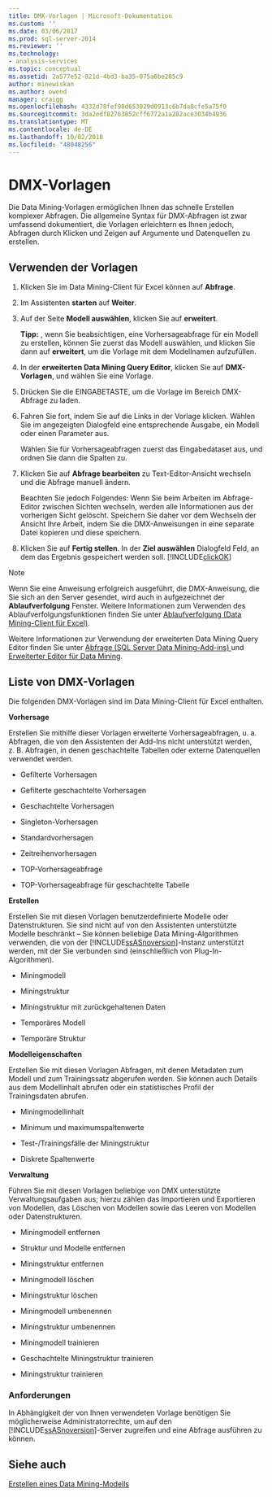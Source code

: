 ```yaml
---
title: DMX-Vorlagen | Microsoft-Dokumentation
ms.custom: ''
ms.date: 03/06/2017
ms.prod: sql-server-2014
ms.reviewer: ''
ms.technology:
- analysis-services
ms.topic: conceptual
ms.assetid: 2a577e52-821d-4bd3-ba35-075a6be285c9
author: minewiskan
ms.author: owend
manager: craigg
ms.openlocfilehash: 4332d78fef98d653029d0913c6b7da8cfe5a75f0
ms.sourcegitcommit: 3da2edf82763852cff6772a1a282ace3034b4936
ms.translationtype: MT
ms.contentlocale: de-DE
ms.lasthandoff: 10/02/2018
ms.locfileid: "48048256"
---
```

# <a name="dmx-templates"></a>DMX-Vorlagen
  Die Data Mining-Vorlagen ermöglichen Ihnen das schnelle Erstellen komplexer Abfragen. Die allgemeine Syntax für DMX-Abfragen ist zwar umfassend dokumentiert, die Vorlagen erleichtern es Ihnen jedoch, Abfragen durch Klicken und Zeigen auf Argumente und Datenquellen zu erstellen.  
  
## <a name="using-the-templates"></a>Verwenden der Vorlagen  
  
1.  Klicken Sie im Data Mining-Client für Excel können auf **Abfrage**.  
  
2.  Im Assistenten **starten** auf **Weiter**.  
  
3.  Auf der Seite **Modell auswählen**, klicken Sie auf **erweitert**.  
  
     **Tipp:** , wenn Sie beabsichtigen, eine Vorhersageabfrage für ein Modell zu erstellen, können Sie zuerst das Modell auswählen, und klicken Sie dann auf **erweitert**, um die Vorlage mit dem Modellnamen aufzufüllen.  
  
4.  In der **erweiterten Data Mining Query Editor**, klicken Sie auf **DMX-Vorlagen**, und wählen Sie eine Vorlage.  
  
5.  Drücken Sie die EINGABETASTE, um die Vorlage im Bereich DMX-Abfrage zu laden.  
  
6.  Fahren Sie fort, indem Sie auf die Links in der Vorlage klicken. Wählen Sie im angezeigten Dialogfeld eine entsprechende Ausgabe, ein Modell oder einen Parameter aus.  
  
     Wählen Sie für Vorhersageabfragen zuerst das Eingabedataset aus, und ordnen Sie dann die Spalten zu.  
  
7.  Klicken Sie auf **Abfrage bearbeiten** zu Text-Editor-Ansicht wechseln und die Abfrage manuell ändern.  
  
     Beachten Sie jedoch Folgendes: Wenn Sie beim Arbeiten im Abfrage-Editor zwischen Sichten wechseln, werden alle Informationen aus der vorherigen Sicht gelöscht. Speichern Sie daher vor dem Wechseln der Ansicht Ihre Arbeit, indem Sie die DMX-Anweisungen in eine separate Datei kopieren und diese speichern.  
  
8.  Klicken Sie auf **Fertig stellen**. In der **Ziel auswählen** Dialogfeld Feld, an dem das Ergebnis gespeichert werden soll. [!INCLUDE[clickOK](../includes/clickok-md.md)]  
  
> [!NOTE]  
>  Wenn Sie eine Anweisung erfolgreich ausgeführt, die DMX-Anweisung, die Sie sich an den Server gesendet, wird auch in aufgezeichnet der **Ablaufverfolgung** Fenster. Weitere Informationen zum Verwenden des Ablaufverfolgungsfunktionen finden Sie unter [Ablaufverfolgung &#40;Data Mining-Client für Excel&#41;](trace-data-mining-client-for-excel.md).  
  
 Weitere Informationen zur Verwendung der erweiterten Data Mining Query Editor finden Sie unter [Abfrage &#40;SQL Server Data Mining-Add-ins&#41; ](query-sql-server-data-mining-add-ins.md) und [Erweiterter Editor für Data Mining](advanced-data-mining-query-editor.md).  
  
## <a name="list-of-dmx-templates"></a>Liste von DMX-Vorlagen  
 Die folgenden DMX-Vorlagen sind im Data Mining-Client für Excel enthalten.  
  
 **Vorhersage**  
  
 Erstellen Sie mithilfe dieser Vorlagen erweiterte Vorhersageabfragen, u. a. Abfragen, die von den Assistenten der Add-Ins nicht unterstützt werden, z. B. Abfragen, in denen geschachtelte Tabellen oder externe Datenquellen verwendet werden.  
  
-   Gefilterte Vorhersagen  
  
-   Gefilterte geschachtelte Vorhersagen  
  
-   Geschachtelte Vorhersagen  
  
-   Singleton-Vorhersagen  
  
-   Standardvorhersagen  
  
-   Zeitreihenvorhersagen  
  
-   TOP-Vorhersageabfrage  
  
-   TOP-Vorhersageabfrage für geschachtelte Tabelle  
  
 **Erstellen**  
  
 Erstellen Sie mit diesen Vorlagen benutzerdefinierte Modelle oder Datenstrukturen. Sie sind nicht auf von den Assistenten unterstützte Modelle beschränkt – Sie können beliebige Data Mining-Algorithmen verwenden, die von der [!INCLUDE[ssASnoversion](../includes/ssasnoversion-md.md)]-Instanz unterstützt werden, mit der Sie verbunden sind (einschließlich von Plug-In-Algorithmen).  
  
-   Miningmodell  
  
-   Miningstruktur  
  
-   Miningstruktur mit zurückgehaltenen Daten  
  
-   Temporäres Modell  
  
-   Temporäre Struktur  
  
 **Modelleigenschaften**  
  
 Erstellen Sie mit diesen Vorlagen Abfragen, mit denen Metadaten zum Modell und zum Trainingssatz abgerufen werden. Sie können auch Details aus dem Modellinhalt abrufen oder ein statistisches Profil der Trainingsdaten abrufen.  
  
-   Miningmodellinhalt  
  
-   Minimum und maximumspaltenwerte  
  
-   Test-/Trainingsfälle der Miningstruktur  
  
-   Diskrete Spaltenwerte  
  
 **Verwaltung**  
  
 Führen Sie mit diesen Vorlagen beliebige von DMX unterstützte Verwaltungsaufgaben aus; hierzu zählen das Importieren und Exportieren von Modellen, das Löschen von Modellen sowie das Leeren von Modellen oder Datenstrukturen.  
  
-   Miningmodell entfernen  
  
-   Struktur und Modelle entfernen  
  
-   Miningstruktur entfernen  
  
-   Miningmodell löschen  
  
-   Miningstruktur löschen  
  
-   Miningmodell umbenennen  
  
-   Miningstruktur umbenennen  
  
-   Miningmodell trainieren  
  
-   Geschachtelte Miningstruktur trainieren  
  
-   Miningstruktur trainieren  
  
### <a name="requirements"></a>Anforderungen  
 In Abhängigkeit der von Ihnen verwendeten Vorlage benötigen Sie möglicherweise Administratorrechte, um auf den [!INCLUDE[ssASnoversion](../includes/ssasnoversion-md.md)]-Server zugreifen und eine Abfrage ausführen zu können.  
  
## <a name="see-also"></a>Siehe auch  
 [Erstellen eines Data Mining-Modells](creating-a-data-mining-model.md)  
  
  
